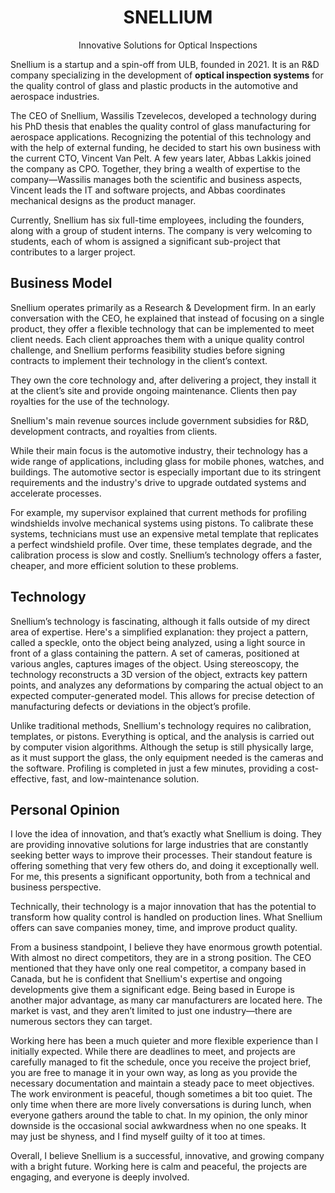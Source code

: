<div style="text-align:center"> <h1>SNELLIUM</h1> <p>Innovative Solutions for Optical Inspections</p> </div>

Snellium is a startup and a spin-off from ULB, founded in 2021. It is an R&D company specializing in the development of **optical inspection systems** for the quality control of glass and plastic products in the automotive and aerospace industries.

The CEO of Snellium, Wassilis Tzevelecos, developed a technology during his PhD thesis that enables the quality control of glass manufacturing for aerospace applications. Recognizing the potential of this technology and with the help of external funding, he decided to start his own business with the current CTO, Vincent Van Pelt. A few years later, Abbas Lakkis joined the company as CPO. Together, they bring a wealth of expertise to the company—Wassilis manages both the scientific and business aspects, Vincent leads the IT and software projects, and Abbas coordinates mechanical designs as the product manager.

Currently, Snellium has six full-time employees, including the founders, along with a group of student interns. The company is very welcoming to students, each of whom is assigned a significant sub-project that contributes to a larger project.

## Business Model

Snellium operates primarily as a Research & Development firm. In an early conversation with the CEO, he explained that instead of focusing on a single product, they offer a flexible technology that can be implemented to meet client needs. Each client approaches them with a unique quality control challenge, and Snellium performs feasibility studies before signing contracts to implement their technology in the client’s context.

They own the core technology and, after delivering a project, they install it at the client’s site and provide ongoing maintenance. Clients then pay royalties for the use of the technology.

Snellium's main revenue sources include government subsidies for R&D, development contracts, and royalties from clients.

While their main focus is the automotive industry, their technology has a wide range of applications, including glass for mobile phones, watches, and buildings. The automotive sector is especially important due to its stringent requirements and the industry's drive to upgrade outdated systems and accelerate processes.

For example, my supervisor explained that current methods for profiling windshields involve mechanical systems using pistons. To calibrate these systems, technicians must use an expensive metal template that replicates a perfect windshield profile. Over time, these templates degrade, and the calibration process is slow and costly. Snellium’s technology offers a faster, cheaper, and more efficient solution to these problems.

## Technology

Snellium’s technology is fascinating, although it falls outside of my direct area of expertise. Here's a simplified explanation: they project a pattern, called a speckle, onto the object being analyzed, using a light source in front of a glass containing the pattern. A set of cameras, positioned at various angles, captures images of the object. Using stereoscopy, the technology reconstructs a 3D version of the object, extracts key pattern points, and analyzes any deformations by comparing the actual object to an expected computer-generated model. This allows for precise detection of manufacturing defects or deviations in the object’s profile.

Unlike traditional methods, Snellium's technology requires no calibration, templates, or pistons. Everything is optical, and the analysis is carried out by computer vision algorithms. Although the setup is still physically large, as it must support the glass, the only equipment needed is the cameras and the software. Profiling is completed in just a few minutes, providing a cost-effective, fast, and low-maintenance solution.


## Personal Opinion

I love the idea of innovation, and that’s exactly what Snellium is doing. They are providing innovative solutions for large industries that are constantly seeking better ways to improve their processes. Their standout feature is offering something that very few others do, and doing it exceptionally well. For me, this presents a significant opportunity, both from a technical and business perspective.

Technically, their technology is a major innovation that has the potential to transform how quality control is handled on production lines. What Snellium offers can save companies money, time, and improve product quality.

From a business standpoint, I believe they have enormous growth potential. With almost no direct competitors, they are in a strong position. The CEO mentioned that they have only one real competitor, a company based in Canada, but he is confident that Snellium's expertise and ongoing developments give them a significant edge. Being based in Europe is another major advantage, as many car manufacturers are located here. The market is vast, and they aren’t limited to just one industry—there are numerous sectors they can target.

Working here has been a much quieter and more flexible experience than I initially expected. While there are deadlines to meet, and projects are carefully managed to fit the schedule, once you receive the project brief, you are free to manage it in your own way, as long as you provide the necessary documentation and maintain a steady pace to meet objectives. The work environment is peaceful, though sometimes a bit too quiet. The only time when there are more lively conversations is during lunch, when everyone gathers around the table to chat. In my opinion, the only minor downside is the occasional social awkwardness when no one speaks. It may just be shyness, and I find myself guilty of it too at times.

Overall, I believe Snellium is a successful, innovative, and growing company with a bright future. Working here is calm and peaceful, the projects are engaging, and everyone is deeply involved.